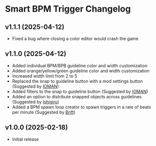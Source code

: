 # Smart BPM Trigger Changelog
## v1.1.1 (2025-04-12)
- Fixed a bug where closing a color editor would crash the game

## v1.1.0 (2025-04-12)
- Added individual BPM/BPB guideline color and width customization
- Added orange/yellow/green guideline color and width customization
- Increased width limit from 2 to 5
- Replaced the snap to guideline button with a mod settings button (Suggested by [IOMAN](user:8265048))
- Added filters to the snap to guideline button (Suggested by [IOMAN](user:8265048))
- Added an option to distribute snapped objects across guidelines (Suggested by [Ishigiru](user:9757549))
- Added a BPM spawn loop creator to spawn triggers in a rate of beats per minute (Suggested by [Brift](user:14114548))

## v1.0.0 (2025-02-18)
- Initial release
